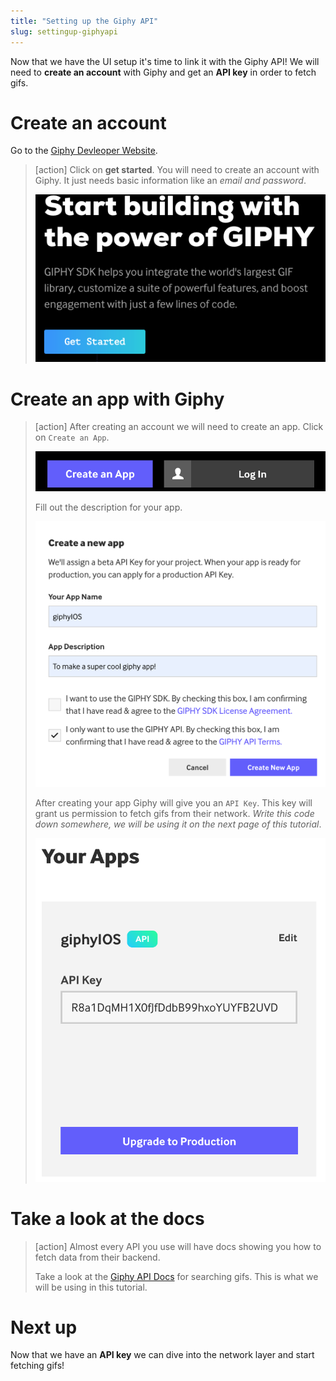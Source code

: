 ```yaml
---
title: "Setting up the Giphy API"
slug: settingup-giphyapi
---
```


Now that we have the UI setup it's time to link it with the Giphy API! We will need to **create an account** with Giphy and get an **API key** in order to fetch gifs.

# Create an account

Go to the [Giphy Devleoper Website](https://developers.giphy.com/).

> [action]
> Click on **get started**. You will need to create an account with Giphy. It just needs basic information like an _email and password_.
>
> ![](./assets/GetStarted.png)
>

# Create an app with Giphy

> [action]
> After creating an account we will need to create an app. Click on `Create an App`.
>
> ![](./assets/createApp.png)
>
> Fill out the description for your app.
>
> ![](./assets/appDesc.png)
>
> After creating your app Giphy will give you an `API Key`. This key will grant us permission to fetch gifs from their network. _Write this code down somewhere, we will be using it on the next page of this tutorial_.
>
> ![](./assets/apiKey.png)
>

# Take a look at the docs

> [action]
> Almost every API you use will have docs showing you how to fetch data from their backend.
>
> Take a look at the [Giphy API Docs](https://developers.giphy.com/docs/api/endpoint#search) for searching gifs. This is what we will be using in this tutorial.

# Next up

Now that we have an **API key** we can dive into the network layer and start fetching gifs!
